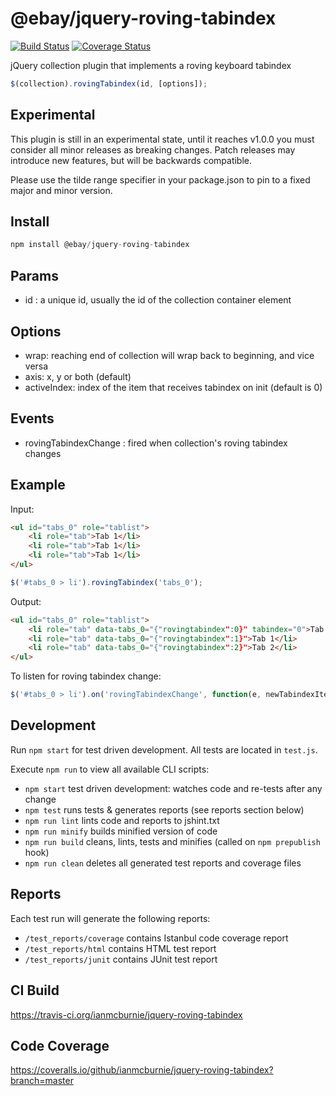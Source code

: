 # @ebay/jquery-roving-tabindex

<p>
    <a href="https://travis-ci.org/ianmcburnie/jquery-roving-tabindex"><img src="https://api.travis-ci.org/ianmcburnie/jquery-roving-tabindex.svg?branch=master" alt="Build Status" /></a>
    <a href='https://coveralls.io/github/ianmcburnie/jquery-roving-tabindex?branch=master'><img src='https://coveralls.io/repos/ianmcburnie/jquery-roving-tabindex/badge.svg?branch=master&service=github' alt='Coverage Status' /></a>
</p>

jQuery collection plugin that implements a roving keyboard tabindex

```js
$(collection).rovingTabindex(id, [options]);
```

## Experimental

This plugin is still in an experimental state, until it reaches v1.0.0 you must consider all minor releases as breaking changes. Patch releases may introduce new features, but will be backwards compatible.

Please use the tilde range specifier in your package.json to pin to a fixed major and minor version.

## Install

```js
npm install @ebay/jquery-roving-tabindex
```

## Params

* id : a unique id, usually the id of the collection container element

## Options

* wrap: reaching end of collection will wrap back to beginning, and vice versa
* axis: x, y or both (default)
* activeIndex: index of the item that receives tabindex on init (default is 0)

## Events

* rovingTabindexChange : fired when collection's roving tabindex changes

## Example

Input:

```html
<ul id="tabs_0" role="tablist">
    <li role="tab">Tab 1</li>
    <li role="tab">Tab 1</li>
    <li role="tab">Tab 1</li>
</ul>
```

```js
$('#tabs_0 > li').rovingTabindex('tabs_0');
```

Output:

```html
<ul id="tabs_0" role="tablist">
    <li role="tab" data-tabs_0="{"rovingtabindex":0}" tabindex="0">Tab 0</li>
    <li role="tab" data-tabs_0="{"rovingtabindex":1}">Tab 1</li>
    <li role="tab" data-tabs_0="{"rovingtabindex":2}">Tab 2</li>
</ul>
```


To listen for roving tabindex change:

```js
$('#tabs_0 > li').on('rovingTabindexChange', function(e, newTabindexItem) {});
```

## Development

Run `npm start` for test driven development. All tests are located in `test.js`.

Execute `npm run` to view all available CLI scripts:

* `npm start` test driven development: watches code and re-tests after any change
* `npm test` runs tests & generates reports (see reports section below)
* `npm run lint` lints code and reports to jshint.txt
* `npm run minify` builds minified version of code
* `npm run build` cleans, lints, tests and minifies (called on `npm prepublish` hook)
* `npm run clean` deletes all generated test reports and coverage files

## Reports

Each test run will generate the following reports:

* `/test_reports/coverage` contains Istanbul code coverage report
* `/test_reports/html` contains HTML test report
* `/test_reports/junit` contains JUnit test report

## CI Build

https://travis-ci.org/ianmcburnie/jquery-roving-tabindex

## Code Coverage

https://coveralls.io/github/ianmcburnie/jquery-roving-tabindex?branch=master

